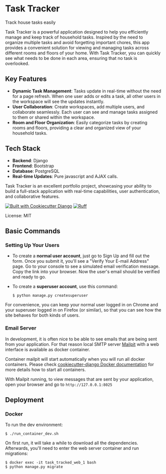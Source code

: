 # Task Tracker

Track house tasks easily

Task Tracker is a powerful application designed to help you efficiently manage and keep track of household tasks. Inspired by the need to organize multiple tasks and avoid forgetting important chores, this app provides a convenient solution for viewing and managing tasks across different rooms and floors of your home. With Task Tracker, you can quickly see what needs to be done in each area, ensuring that no task is overlooked.

## Key Features

- **Dynamic Task Management**: Tasks update in real-time without the need for a page refresh. When one user adds or edits a task, all other users in the workspace will see the updates instantly.
- **User Collaboration**: Create workspaces, add multiple users, and collaborate seamlessly. Each user can see and manage tasks assigned to them or shared within the workspace.
- **Room and Floor Organization**: Easily categorize tasks by creating rooms and floors, providing a clear and organized view of your household tasks.

## Tech Stack

- **Backend**: Django
- **Frontend**: Bootstrap
- **Database**: PostgreSQL
- **Real-time Updates**: Pure javascript and AJAX calls.

Task Tracker is an excellent portfolio project, showcasing your ability to build a full-stack application with real-time capabilities, user authentication, and collaborative features.


[![Built with Cookiecutter Django](https://img.shields.io/badge/built%20with-Cookiecutter%20Django-ff69b4.svg?logo=cookiecutter)](https://github.com/cookiecutter/cookiecutter-django/)
[![Ruff](https://img.shields.io/endpoint?url=https://raw.githubusercontent.com/astral-sh/ruff/main/assets/badge/v2.json)](https://github.com/astral-sh/ruff)

License: MIT


## Basic Commands

### Setting Up Your Users

- To create a **normal user account**, just go to Sign Up and fill out the form. Once you submit it, you'll see a "Verify Your E-mail Address" page. Go to your console to see a simulated email verification message. Copy the link into your browser. Now the user's email should be verified and ready to go.

- To create a **superuser account**, use this command:

      $ python manage.py createsuperuser

For convenience, you can keep your normal user logged in on Chrome and your superuser logged in on Firefox (or similar), so that you can see how the site behaves for both kinds of users.

### Email Server

In development, it is often nice to be able to see emails that are being sent from your application. For that reason local SMTP server [Mailpit](https://github.com/axllent/mailpit) with a web interface is available as docker container.

Container mailpit will start automatically when you will run all docker containers.
Please check [cookiecutter-django Docker documentation](http://cookiecutter-django.readthedocs.io/en/latest/deployment-with-docker.html) for more details how to start all containers.

With Mailpit running, to view messages that are sent by your application, open your browser and go to `http://127.0.0.1:8025`

## Deployment


### Docker

To run the dev environment:

    $ ./run_container_dev.sh

On first run, it will take a while to download all the dependencies.
Afterwards, you'll need to enter the web server container and run migrations:

    $ docker exec -it task_tracked_web_1 bash
    $ python manage.py migrate
